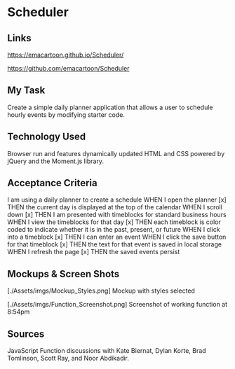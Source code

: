 # Scheduler

## Links
https://emacartoon.github.io/Scheduler/

https://github.com/emacartoon/Scheduler

## My Task
Create a simple daily planner application that allows a user to schedule hourly events by modifying starter code.

## Technology Used
Browser run and features dynamically updated HTML and CSS powered by jQuery and the Moment.js library.

## Acceptance Criteria
I am using a daily planner to create a schedule
WHEN I open the planner
[x] THEN the current day is displayed at the top of the calendar
WHEN I scroll down
[x] THEN I am presented with timeblocks for standard business hours
WHEN I view the timeblocks for that day
[x] THEN each timeblock is color coded to indicate whether it is in the past, present, or future
WHEN I click into a timeblock
[x] THEN I can enter an event
WHEN I click the save button for that timeblock
[x] THEN the text for that event is saved in local storage
WHEN I refresh the page
[x] THEN the saved events persist

## Mockups & Screen Shots
[./Assets/imgs/Mockup_Styles.png]
Mockup with styles selected

[./Assets/imgs/Function_Screenshot.png]
Screenshot of working function at 8:54pm

## Sources
JavaScript Function discussions with Kate Biernat, Dylan Korte, Brad Tomlinson, Scott Ray, and Noor Abdikadir.
